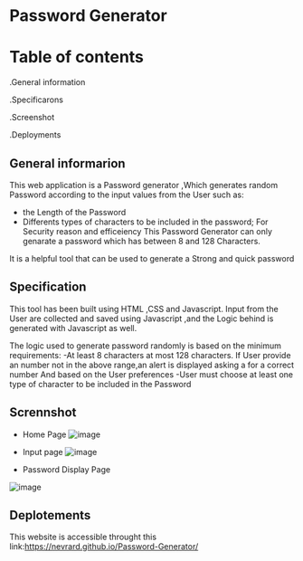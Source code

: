 # Password Generator

# Table of contents

.General information

.Specificarons

.Screenshot

.Deployments

## General informarion

This web application is a Password generator ,Which generates random Password according to the input values from the User such as:
 - the Length of the Password
 - Differents types of characters to be included in the password;
 For Security reason and efficeiency This Password Generator can only genarate a password which has between  8 and 128 Characters.

 It is a helpful tool that can be used to generate a Strong and quick password

 ## Specification

 This tool has been built using HTML ,CSS and Javascript.
 Input from the User are collected and saved  using Javascript ,and the Logic behind is generated with Javascript as well.
  
 The logic used to generate password randomly is based on the minimum requirements:
   -At least 8 characters at most 128 characters.
 If User provide an number not in the above range,an alert is displayed asking a for a correct number
 And based on the User preferences
  -User must choose at least one type of character to be included in the Password
 
  
## Scrennshot
- Home Page 
![image](https://user-images.githubusercontent.com/77184762/110228651-b894f800-7ed0-11eb-8b66-71eb8f28dcf9.png)

- Input page 
![image](https://user-images.githubusercontent.com/77184762/110228913-f8f57580-7ed2-11eb-8f60-f44574362f39.png)

- Password Display Page

![image](https://user-images.githubusercontent.com/77184762/110228651-b894f800-7ed0-11eb-8b66-71eb8f28dcf9.png)


 
## Deplotements
This website is accessible  throught this link:https://nevrard.github.io/Password-Generator/



